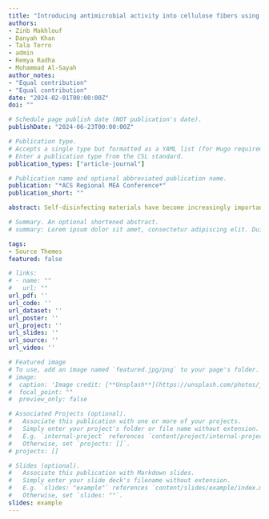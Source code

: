 ```yaml
---
title: "Introducing antimicrobial activity into cellulose fibers using carbon dots: A step towards self-disinfecting fabric"
authors:
- Zinb Makhlouf
- Danyah Khan
- Tala Terro
- admin
- Remya Radha
- Mohammad Al-Sayah
author_notes:
- "Equal contribution"
- "Equal contribution"
date: "2024-02-01T00:00:00Z"
doi: ""

# Schedule page publish date (NOT publication's date).
publishDate: "2024-06-23T00:00:00Z"

# Publication type.
# Accepts a single type but formatted as a YAML list (for Hugo requirements).
# Enter a publication type from the CSL standard.
publication_types: ["article-journal"]

# Publication name and optional abbreviated publication name.
publication: "*ACS Regional MEA Conference*"
publication_short: ""

abstract: Self-disinfecting materials have become increasingly important in the wake of the COVID-19pandemic. They are used in personal protective equipment and can be applied to varioussurfaces such as in academic environments and clinical settings to eliminate pathogens.Carbon nanodots (CDs) are a promising solution because of their low toxicity towardsmammalian cells and their antimicrobial properties. In our study, cellulose-based fibers suchas cotton and paper were modified with various CDs to enhance their antibacterial properties.CDs derived from naturally occurring antibacterial compounds like curcumin and piperinewere synthesized and functionalized with phenylboronic acid (PBA). These functionalized CDscharacterized using Fourier-transform infrared spectroscopy (FTIR), thermogravimetricanalysis (TGA), UV-VIS spectroscopy, fluorescence spectrophotometry, zeta-potentialanalysis, and scanning electron microscopy (SEM) with energy dispersive X-Ray analysis (EDX).The antibacterial efficacy of the synthesized CDs solutions was evaluated against grampositive (Staphylococcus epidermidis) and gram negative (Escherichia coli) bacterial strains inthe presence and absence of UV radiation. Results showed that curcumin-phenyl boronicbased CDs (PBA-CCMCD) and piperine based-CDs (PBA-PPCD) have notable antibacterialefficacy both in solution and when grafted onto fibers against the bacterial strains. In theabsence of light, the IC50 of PBA-PPCD solution was 0.4 mg/mL for E. coli and 0.5 mg/mL forS. epidermidis, while for PBA-CCMCD solution it was 1 mg/mL for both strains. Under UV light(365 nm), the IC50 of PBA-PPCD solution was 0.5 mg/mL for both strains while for PBA-CCMCDsolution it was 0.7 mg/mL for E. coli and 1 mg/mL for S. epidermidis. Subsequently, the CDswere attached onto cellulose fibers and the antibacterial activity of the newly modified fiberswere also evaluated; filter paper discs were used as a model for cellulose fibers When fiberswere treated with CDs (20 μL, 50 mg/mL), the growth of S. epidermidis or E. coli (20 μL; 5 x105cfu/mL) was inhibited after being exposed to UV light for two hours. These findings suggestthat carbon dots can be an effective way to introduce antibacterial properties into cellulose-based fabrics.

# Summary. An optional shortened abstract.
# summary: Lorem ipsum dolor sit amet, consectetur adipiscing elit. Duis posuere tellus ac convallis placerat. Proin tincidunt magna sed ex sollicitudin condimentum.

tags:
- Source Themes
featured: false

# links:
# - name: ""
#   url: ""
url_pdf: ''
url_code: ''
url_dataset: ''
url_poster: ''
url_project: ''
url_slides: ''
url_source: ''
url_video: ''

# Featured image
# To use, add an image named `featured.jpg/png` to your page's folder. 
# image:
#  caption: 'Image credit: [**Unsplash**](https://unsplash.com/photos/jdD8gXaTZsc)'
#  focal_point: ""
#  preview_only: false

# Associated Projects (optional).
#   Associate this publication with one or more of your projects.
#   Simply enter your project's folder or file name without extension.
#   E.g. `internal-project` references `content/project/internal-project/index.md`.
#   Otherwise, set `projects: []`.
# projects: []

# Slides (optional).
#   Associate this publication with Markdown slides.
#   Simply enter your slide deck's filename without extension.
#   E.g. `slides: "example"` references `content/slides/example/index.md`.
#   Otherwise, set `slides: ""`.
slides: example
---
```


